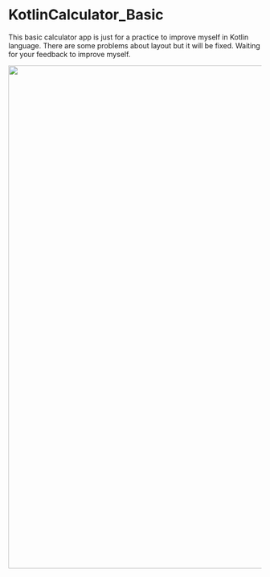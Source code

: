 # KotlinCalculator_Basic

This basic calculator app is just for a practice to improve myself in Kotlin language. There are some problems about layout but it will be fixed. Waiting for your feedback to improve myself.


<img src="https://user-images.githubusercontent.com/28155889/191104786-bbb6d02e-e786-4b5e-887f-f0b7f4ecdd11.jpg" width = "1000px">
